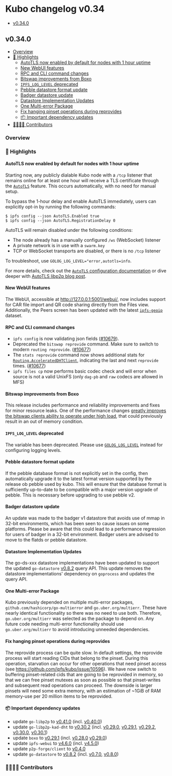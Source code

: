 # Kubo changelog v0.34

- [v0.34.0](#v0340)

## v0.34.0

- [Overview](#overview)
- [🔦 Highlights](#-highlights)
  - [AutoTLS now enabled by default for nodes with 1 hour uptime](#autotls-now-enabled-by-default-for-nodes-with-1-hour-uptime)
  - [New WebUI features](#new-webui-features)
  - [RPC and CLI command changes](#rpc-and-cli-command-changes)
  - [Bitswap improvements from Boxo](#bitswap-improvements-from-boxo)
  - [`IPFS_LOG_LEVEL` deprecated](#ipfs_log_level-deprecated)
  - [Pebble datastore format update](#pebble-datastore-format-update)
  - [Badger datastore update](#badger-datastore-update)
  - [Datastore Implementation Updates](#datastore-implementation-updates)
  - [One Multi-error Package](#one-multi-error-package)
  - [Fix hanging pinset operations during reprovides](#fix-hanging-pinset-operations-during-reprovides)
  - [📦️ Important dependency updates](#-important-dependency-updates)
- [👨‍👩‍👧‍👦 Contributors](#-contributors)

### Overview

### 🔦 Highlights

#### AutoTLS now enabled by default for nodes with 1 hour uptime

Starting now, any publicly dialable Kubo node with a `/tcp` listener that remains online for at least one hour will receive a TLS certificate through the [`AutoTLS`](https://github.com/ipfs/kubo/blob/master/docs/config.md#autotls) feature.
This occurs automatically, with no need for manual setup.

To bypass the 1-hour delay and enable AutoTLS immediately, users can explicitly opt-in by running the following commands:

```console
$ ipfs config --json AutoTLS.Enabled true
$ ipfs config --json AutoTLS.RegistrationDelay 0
```

AutoTLS will remain disabled under the following conditions:

- The node already has a manually configured `/ws` (WebSocket) listener
- A private network is in use with a `swarm.key`
- TCP or WebSocket transports are disabled, or there is no `/tcp` listener

To troubleshoot, use `GOLOG_LOG_LEVEL="error,autotls=info`.

For more details, check out the [`AutoTLS` configuration documentation](https://github.com/ipfs/kubo/blob/master/docs/config.md#autotls) or dive deeper with [AutoTLS libp2p blog post](https://blog.libp2p.io/autotls/).

#### New WebUI features

The WebUI, accessible at http://127.0.0.1:5001/webui/, now includes support for CAR file import and QR code sharing directly from the Files view. Additionally, the Peers screen has been updated with the latest [`ipfs-geoip`](https://www.npmjs.com/package/ipfs-geoip) dataset.

#### RPC and CLI command changes

- `ipfs config` is now validating json fields ([#10679](https://github.com/ipfs/kubo/pull/10679)).
- Deprecated the `bitswap reprovide` command. Make sure to switch to modern `routing reprovide`. ([#10677](https://github.com/ipfs/kubo/pull/10677))
- The `stats reprovide` command now shows additional stats for [`Routing.AcceleratedDHTClient`](https://github.com/ipfs/kubo/blob/master/docs/config.md#routingaccelerateddhtclient), indicating the last and next `reprovide` times. ([#10677](https://github.com/ipfs/kubo/pull/10677))
- `ipfs files cp` now performs basic codec check and will error when source is not a valid UnixFS (only `dag-pb` and `raw` codecs are allowed in MFS)

#### Bitswap improvements from Boxo

This release includes performance and reliability improvements and fixes for minor resource leaks. One of the performance changes [greatly improves the bitswap clients ability to operate under high load](https://github.com/ipfs/boxo/pull/817#pullrequestreview-2587207745), that could previously result in an out of memory condition.

#### `IPFS_LOG_LEVEL` deprecated

The variable has been deprecated. Please use [`GOLOG_LOG_LEVEL`](https://github.com/ipfs/kubo/blob/master/docs/environment-variables.md#golog_log_level) instead for configuring logging levels.

#### Pebble datastore format update

If the pebble database format is not explicitly set in the config, then automatically upgrade it to the latest format version supported by the release ob pebble used by kubo. This will ensure that the database format is sufficiently up-to-date to be compatible with a major version upgrade of pebble. This is necessary before upgrading to use pebble v2.

#### Badger datastore update

An update was made to the badger v1 datastore that avoids use of mmap in 32-bit environments, which has been seen to cause issues on some platforms. Please be aware that this could lead to a performance regression for users of badger in a 32-bit environment. Badger users are advised to move to the flatds or pebble datastore.

#### Datastore Implementation Updates

The go-ds-xxx datastore implementations have been updated to support the updated `go-datastore` [v0.8.2](https://github.com/ipfs/go-datastore/releases/tag/v0.8.2) query API. This update removes the datastore implementations' dependency on `goprocess` and updates the query API.

#### One Multi-error Package

Kubo previously depended on multiple multi-error packages, `github.com/hashicorp/go-multierror` and `go.uber.org/multierr`. These have nearly identical functionality so there was no need to use both. Therefore, `go.uber.org/multierr` was selected as the package to depend on. Any future code needing multi-error functionality should use `go.uber.org/multierr` to avoid introducing unneeded dependencies.

#### Fix hanging pinset operations during reprovides

The reprovide process can be quite slow. In default settings, the reprovide process will start reading CIDs that belong to the pinset. During this operation, starvation can occur for other operations that need pinset access (see https://github.com/ipfs/kubo/issue/10596). We have now switch to buffering pinset-related cids that are going to be reprovided in memory, so that we can free pinset mutexes as soon as possible so that pinset-writes and subsequent read operations can proceed. The downside is larger pinsets will need some extra memory, with an estimation of ~1GiB of RAM memory-use per 20 million items to be reprovided.

#### 📦️ Important dependency updates

- update `go-libp2p` to [v0.41.0](https://github.com/libp2p/go-libp2p/releases/tag/v0.41.0) (incl. [v0.40.0](https://github.com/libp2p/go-libp2p/releases/tag/v0.40.0))
- update `go-libp2p-kad-dht` to [v0.30.2](https://github.com/libp2p/go-libp2p-kad-dht/releases/tag/v0.30.2) (incl. [v0.29.0](https://github.com/libp2p/go-libp2p-kad-dht/releases/tag/v0.29.0), [v0.29.1](https://github.com/libp2p/go-libp2p-kad-dht/releases/tag/v0.29.1), [v0.29.2](https://github.com/libp2p/go-libp2p-kad-dht/releases/tag/v0.29.2), [v0.30.0](https://github.com/libp2p/go-libp2p-kad-dht/releases/tag/v0.30.0), [v0.30.1](https://github.com/libp2p/go-libp2p-kad-dht/releases/tag/v0.30.1))
- update `boxo` to [v0.29.1](https://github.com/ipfs/boxo/releases/tag/v0.29.1) (incl. [v0.28.0](https://github.com/ipfs/boxo/releases/tag/v0.28.0) [v0.29.0](https://github.com/ipfs/boxo/releases/tag/v0.29.0))
- update `ipfs-webui` to [v4.6.0](https://github.com/ipfs/ipfs-webui/releases/tag/v4.6.0) (incl. [v4.5.0](https://github.com/ipfs/ipfs-webui/releases/tag/v4.5.0))
- update `p2p-forge/client` to [v0.4.0](https://github.com/ipshipyard/p2p-forge/releases/tag/v0.4.0)
- update `go-datastore` to [v0.8.2](https://github.com/ipfs/go-datastore/releases/tag/v0.8.2) (incl. [v0.7.0](https://github.com/ipfs/go-datastore/releases/tag/v0.7.0), [v0.8.0](https://github.com/ipfs/go-datastore/releases/tag/v0.8.0))

### 👨‍👩‍👧‍👦 Contributors
